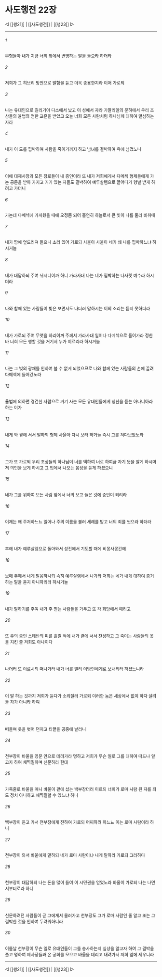 # 사도행전 22장

◁ [[행21]] | [[사도행전]] | [[행23]] ▷
***

###### 1
부형들아 내가 지금 너희 앞에서 변명하는 말을 들으라 하더라

###### 2
저희가 그 히브리 방언으로 말함을 듣고 더욱 종용한지라 이어 가로되

###### 3
나는 유대인으로 길리기아 다소에서 났고 이 성에서 자라 가말리엘의 문하에서 우리 조상들의 율법의 엄한 교훈을 받았고 오늘 너희 모든 사람처럼 하나님께 대하여 열심하는 자라

###### 4
내가 이 도를 핍박하여 사람을 죽이기까지 하고 남녀를 결박하여 옥에 넘겼노니

###### 5
이에 대제사장과 모든 장로들이 내 증인이라 또 내가 저희에게서 다메섹 형제들에게 가는 공문을 받아 가지고 거기 있는 자들도 결박하여 예루살렘으로 끌어다가 형벌 받게 하려고 가더니

###### 6
가는데 다메섹에 가까웠을 때에 오정쯤 되어 홀연히 하늘로서 큰 빛이 나를 둘러 비취매

###### 7
내가 땅에 엎드러져 들으니 소리 있어 가로되 사울아 사울아 네가 왜 나를 핍박하느냐 하시거늘

###### 8
내가 대답하되 주여 뉘시니이까 하니 가라사대 나는 네가 핍박하는 나사렛 예수라 하시더라

###### 9
나와 함께 있는 사람들이 빛은 보면서도 나더러 말하시는 이의 소리는 듣지 못하더라

###### 10
내가 가로되 주여 무엇을 하리이까 주께서 가라사대 일어나 다메섹으로 들어가라 정한 바 너희 모든 행할 것을 거기서 누가 이르리라 하시거늘

###### 11
나는 그 빛의 광채를 인하여 볼 수 없게 되었으므로 나와 함께 있는 사람들의 손에 끌려 다메섹에 들어갔노라

###### 12
율법에 의하면 경건한 사람으로 거기 사는 모든 유대인들에게 칭찬을 듣는 아나니아라 하는 이가

###### 13
내게 와 곁에 서서 말하되 형제 사울아 다시 보라 하거늘 즉시 그를 쳐다보았노라

###### 14
그가 또 가로되 우리 조상들의 하나님이 너를 택하여 너로 하여금 자기 뜻을 알게 하시며 저 의인을 보게 하시고 그 입에서 나오는 음성을 듣게 하셨으니

###### 15
네가 그를 위하여 모든 사람 앞에서 너의 보고 들은 것에 증인이 되리라

###### 16
이제는 왜 주저하느뇨 일어나 주의 이름을 불러 세례를 받고 너의 죄를 씻으라 하더라

###### 17
후에 내가 예루살렘으로 돌아와서 성전에서 기도할 때에 비몽사몽간에

###### 18
보매 주께서 내게 말씀하시되 속히 예루살렘에서 나가라 저희는 네가 내게 대하여 증거하는 말을 듣지 아니하리라 하시거늘

###### 19
내가 말하기를 주여 내가 주 믿는 사람들을 가두고 또 각 회당에서 때리고

###### 20
또 주의 증인 스데반의 피를 흘릴 적에 내가 곁에 서서 찬성하고 그 죽이는 사람들의 옷을 지킨 줄 저희도 아나이다

###### 21
나더러 또 이르시되 떠나가라 내가 너를 멀리 이방인에게로 보내리라 하셨느니라

###### 22
이 말 하는 것까지 저희가 듣다가 소리질러 가로되 이러한 놈은 세상에서 없이 하자 살려둘 자가 아니라 하여

###### 23
떠들며 옷을 벗어 던지고 티끌을 공중에 날리니

###### 24
천부장이 바울을 영문 안으로 데려가라 명하고 저희가 무슨 일로 그를 대하여 떠드나 알고자 하여 채찍질하며 신문하라 한대

###### 25
가죽줄로 바울을 매니 바울이 곁에 섰는 백부장더러 이르되 너희가 로마 사람 된 자를 죄도 정치 아니하고 채찍질할 수 있느냐 하니

###### 26
백부장이 듣고 가서 천부장에게 전하여 가로되 어찌하려 하느뇨 이는 로마 사람이라 하니

###### 27
천부장이 와서 바울에게 말하되 네가 로마 사람이냐 내게 말하라 가로되 그러하다

###### 28
천부장이 대답하되 나는 돈을 많이 들여 이 시민권을 얻었노라 바울이 가로되 나는 나면서부터로라 하니

###### 29
신문하려던 사람들이 곧 그에게서 물러가고 천부장도 그가 로마 사람인 줄 알고 또는 그 결박한 것을 인하여 두려워하니라

###### 30
이튿날 천부장이 무슨 일로 유대인들이 그를 송사하는지 실상을 알고자 하여 그 결박을 풀고 명하여 제사장들과 온 공회를 모으고 바울을 데리고 내려가서 저희 앞에 세우니라

***
◁ [[행21]] | [[사도행전]] | [[행23]] ▷